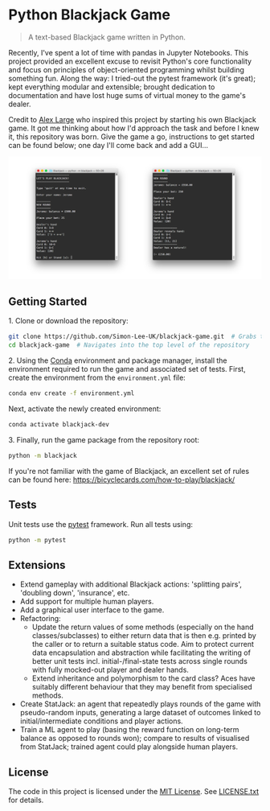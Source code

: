 # Python Blackjack Game
>A text-based Blackjack game written in Python.  

Recently, I've spent a lot of time with pandas in Jupyter Notebooks. This project provided an excellent excuse to 
revisit Python's core functionality and focus on principles of object-oriented programming whilst building something 
fun. Along the way: I tried-out the pytest framework (it's great); kept everything modular and extensible; brought 
dedication to documentation and have lost huge sums of virtual money to the game's dealer.  
  
Credit to [Alex Large](https://github.com/alexanderklarge) who inspired this project by starting his own Blackjack game. 
It got me thinking about how I'd approach the task and before I knew it, this repository was born. Give the game a go, 
instructions to get started can be found below; one day I'll come back and add a GUI...

<p align="center">
  <img src="https://github.com/Simon-Lee-UK/image-repository/blob/master/blackjack-game/blackjack_gameplay_composite.png"
  alt="Blackjack gameplay examples"
  width="900">
</p>

## Getting Started
1\. Clone or download the repository:
```bash
git clone https://github.com/Simon-Lee-UK/blackjack-game.git  # Grabs the code from GitHub
cd blackjack-game  # Navigates into the top level of the repository
```

2\. Using the [Conda](https://conda.io/projects/conda/en/latest/user-guide/install/index.html) environment and package 
manager, install the environment required to run the game and associated set of tests. First, create the environment 
from the `environment.yml` file:
```bash
conda env create -f environment.yml
```
Next, activate the newly created environment:
```bash
conda activate blackjack-dev
```

3\. Finally, run the game package from the repository root:
```bash
python -m blackjack
```

If you're not familiar with the game of Blackjack, an excellent set of rules can be found here:
https://bicyclecards.com/how-to-play/blackjack/

## Tests
Unit tests use the [pytest](https://docs.pytest.org/en/stable/) framework. Run all tests using:
```bash
python -m pytest
```  
  
## Extensions
- Extend gameplay with additional Blackjack actions: 'splitting pairs', 'doubling down', 'insurance', etc.
- Add support for multiple human players.
- Add a graphical user interface to the game.
- Refactoring:
    - Update the return values of some methods (especially on the hand classes/subclasses) to either return data that is 
    then e.g. printed by the caller or to return a suitable status code. Aim to protect current data encapsulation and 
    abstraction while facilitating the writing of better unit tests incl. initial-/final-state tests across single 
    rounds with fully mocked-out player and dealer hands.
    - Extend inheritance and polymorphism to the card class? Aces have suitably different behaviour that they may 
    benefit from specialised methods.
- Create StatJack: an agent that repeatedly plays rounds of the game with pseudo-random inputs, generating a large 
dataset of outcomes linked to initial/intermediate conditions and player actions.
- Train a ML agent to play (basing the reward function on long-term balance as opposed to rounds won); compare to 
results of visualised from StatJack; trained agent could play alongside human players.
  
## License
The code in this project is licensed under the [MIT License](https://choosealicense.com/licenses/mit/). 
See [LICENSE.txt](./LICENSE.txt) for details.
